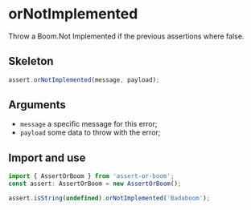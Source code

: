 # orNotImplemented

Throw a Boom.Not Implemented if the previous assertions where false.

## Skeleton

```ts
assert.orNotImplemented(message, payload);
```

## Arguments

- `message` a specific message for this error;
- `payload` some data to throw with the error;

## Import and use

```ts
import { AssertOrBoom } from 'assert-or-boom';
const assert: AssertOrBoom = new AssertOrBoom();

assert.isString(undefined).orNotImplemented('Badaboom');
```

